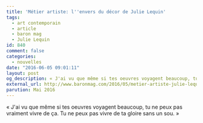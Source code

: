 ```yaml
---
title: 'Métier artiste: l''envers du décor de Julie Lequin'
tags:
  - art contemporain
  - article
  - baron mag
  - Julie Lequin
id: 840
comment: false
categories:
  - nouvelles
date: "2016-06-05 09:01:11"
layout: post 
og_description: « J'ai vu que même si tes oeuvres voyagent beaucoup, tu ne peux pas vraiment vivre de ça...»
external_url: http://www.baronmag.com/2016/05/metier-artiste-julie-lequin/ 
parution: Mai 2016
---
```

« J'ai vu que même si tes oeuvres voyagent beaucoup, tu ne peux pas vraiment vivre de ça. Tu ne peux pas vivre de ta gloire sans un sou. »

